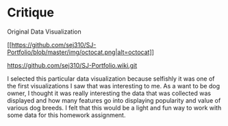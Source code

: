 # Critique

Original Data Visualization

[[https://github.com/sej310/SJ-Portfolio/blob/master/img/octocat.png|alt=octocat]]

https://github.com/sej310/SJ-Portfolio.wiki.git


I selected this particular data visualization because selfishly it was one of the first visualizations I saw that was interesting to me. As a want to be dog owner, I thought it was really interesting the data that was collected was displayed and how many features go into displaying popularity and value of various dog breeds. I felt that this would be a light and fun way to work with some data for this homework assignment. 
